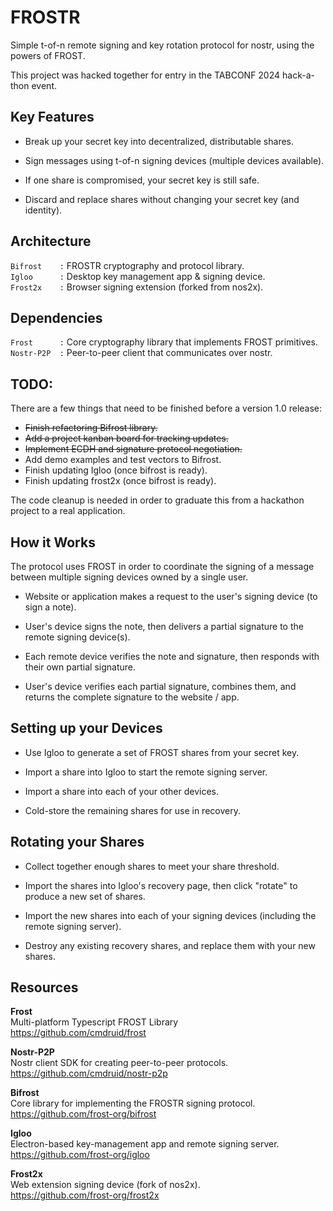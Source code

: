# FROSTR

Simple t-of-n remote signing and key rotation protocol for nostr, using the powers of FROST.

This project was hacked together for entry in the TABCONF 2024 hack-a-thon event.

## Key Features

* Break up your secret key into decentralized, distributable shares.

* Sign messages using t-of-n signing devices (multiple devices available).

* If one share is compromised, your secret key is still safe.

* Discard and replace shares without changing your secret key (and identity).

## Architecture

`Bifrost    :` FROSTR cryptography and protocol library.  
`Igloo      :` Desktop key management app & signing device.  
`Frost2x    :` Browser signing extension (forked from nos2x).

## Dependencies

`Frost      :` Core cryptography library that implements FROST primitives.  
`Nostr-P2P  :` Peer-to-peer client that communicates over nostr.

## TODO:

There are a few things that need to be finished before a version 1.0 release:

* ~~Finish refactoring Bifrost library.~~
* ~~Add a project kanban board for tracking updates.~~
* ~~Implement ECDH and signature protocol negotiation.~~
* Add demo examples and test vectors to Bifrost.
* Finish updating Igloo (once bifrost is ready).
* Finish updating frost2x (once bifrost is ready).

The code cleanup is needed in order to graduate this from a hackathon project to a real application.

## How it Works

The protocol uses FROST in order to coordinate the signing of a message between multiple signing devices owned by a single user.

* Website or application makes a request to the user's signing device (to sign a note).

* User's device signs the note, then delivers a partial signature to the remote signing device(s).

* Each remote device verifies the note and signature, then responds with their own partial signature.

* User's device verifies each partial signature, combines them, and returns the complete signature to the website / app.

## Setting up your Devices

* Use Igloo to generate a set of FROST shares from your secret key.

* Import a share into Igloo to start the remote signing server.

* Import a share into each of your other devices.

* Cold-store the remaining shares for use in recovery.

## Rotating your Shares

* Collect together enough shares to meet your share threshold.

* Import the shares into Igloo's recovery page, then click "rotate" to produce a new set of shares.

* Import the new shares into each of your signing devices (including the remote signing server).

* Destroy any existing recovery shares, and replace them with your new shares.

## Resources

**Frost**  
Multi-platform Typescript FROST Library   
https://github.com/cmdruid/frost

**Nostr-P2P**  
Nostr client SDK for creating peer-to-peer protocols.
https://github.com/cmdruid/nostr-p2p

**Bifrost**  
Core library for implementing the FROSTR signing protocol.  
https://github.com/frost-org/bifrost

**Igloo**  
Electron-based key-management app and remote signing server.  
https://github.com/frost-org/igloo

**Frost2x**  
Web extension signing device (fork of nos2x).  
https://github.com/frost-org/frost2x

